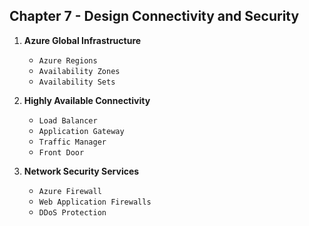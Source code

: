 ## Chapter 7 - Design Connectivity and Security

1. **Azure Global Infrastructure**
    - `Azure Regions`
    - `Availability Zones`
    - `Availability Sets`

2. **Highly Available Connectivity**
    - `Load Balancer`
    - `Application Gateway`
    - `Traffic Manager`
    - `Front Door`
   
3. **Network Security Services**
   - `Azure Firewall`
   - `Web Application Firewalls`
   - `DDoS Protection`
